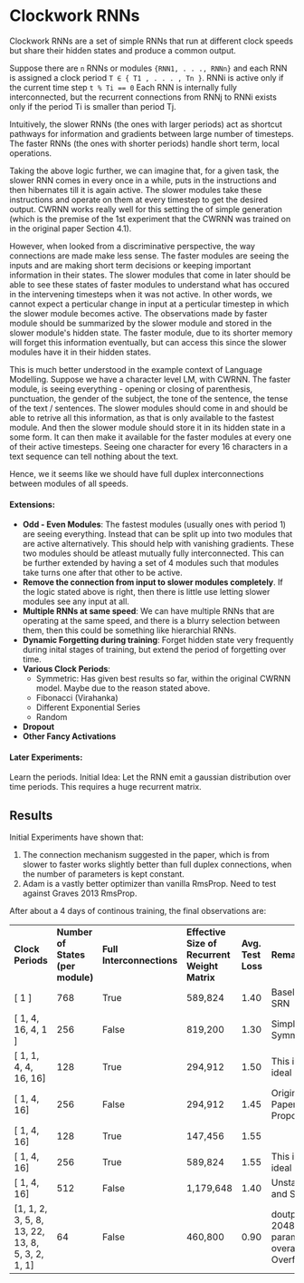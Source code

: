 # Clockwork RNNs

Clockwork RNNs are a set of simple RNNs that run at different clock speeds but share their hidden states and produce a common output. 

Suppose there are `n` RNNs or modules `{RNN1, . . ., RNNn}` and each RNN is assigned a clock period `T ∈ { T1 , . . . , Tn }`. RNNi is active only if the current time step `t % Ti == 0` Each RNN is internally fully interconnected, but the recurrent connections from RNNj to RNNi exists only if the period Ti is smaller than period Tj. 


Intuitively, the slower RNNs (the ones with larger periods) act as shortcut pathways for information and gradients between large number of timesteps. The faster RNNs (the ones with shorter periods) handle short term, local operations. 

Taking the above logic further, we can imagine that, for a given task, the slower RNN comes in every once in a while, puts in the instructions and then hibernates till it is again active. The slower modules take these instructions and operate on them at every timestep to get the desired output. CWRNN works really well for this setting the of simple generation (which is the premise of the 1st experiment that the CWRNN was trained on in the original paper Section 4.1).

However, when looked from a discriminative perspective, the way connections are made make less sense. The faster modules are seeing the inputs and are making short term decisions or keeping important information in their states. The slower modules that come in later should be able to see these states of faster modules to understand what has occured in the intervening timesteps when it was not active. In other words, we cannot expect a perticular change in input at a perticular timestep in which the slower module becomes active. The observations made by faster module should be summarized by the slower module and stored in the slower module's hidden state. The faster module, due to its shorter memory will forget this information eventually, but can access this since the slower modules have it in their hidden states.

This is much better understood in the example context of Language Modelling. Suppose we have a character level LM, with CWRNN. The faster module, is seeing everything - opening or closing of parenthesis, punctuation, the gender of the subject, the tone of the sentence, the tense of the text / sentences. The slower modules should come in and should be able to retrive all this information, as that is only available to the fastest module. And then the slower module should store it in its hidden state in a some form. It can then make it available for the faster modules at every one of their active timesteps. Seeing one character for every 16 characters in a text sequence can tell nothing about the text.

Hence, we it seems like we should have full duplex interconnections between modules of all speeds.

#### Extensions:

* **Odd - Even Modules**: The fastest modules (usually ones with period 1) are seeing everything. Instead that  can be split up into two modules that are active alternatively. This should help with vanishing gradients. These two modules should be atleast mutually fully interconnected. This can be further extended by having a set of 4 modules such that modules take turns one after that other to be active.
* **Remove the connection from input to slower modules completely**. If the logic stated above is right, then there is little use letting slower modules see any input at all.
* **Multiple RNNs at same speed**: We can have multiple RNNs that are operating at the same speed, and there is a blurry selection between them, then this could be something like hierarchial RNNs.
* **Dynamic Forgetting during training**: Forget hidden state very frequently during inital stages of training, but extend the period of forgetting over time.
* **Various Clock Periods**: 
	* Symmetric: Has given best results so far, within 		the original CWRNN model. Maybe due to the reason 		stated above.
	* Fibonacci (Virahanka)
	* Different Exponential Series
	* Random
* **Dropout**
* **Other Fancy Activations**
	
#### Later Experiments:
Learn the periods.
Initial Idea: Let the RNN emit a gaussian distribution over time periods. This requires a huge recurrent matrix.



## Results

Initial Experiments have shown that:

1. The connection mechanism suggested in the paper, which is from slower to faster works slightly better than full duplex connections, when the number of parameters is kept constant.
2. Adam is a vastly better optimizer than vanilla RmsProp. Need to test against Graves 2013 RmsProp.


After about a 4 days of continous training, the final observations are:

<table>
	<tr>
		<td><b>Clock Periods</b></td>
		<td><b>Number of States (per module)</b></td>
		<td><b>Full Interconnections</b></td>
		<td><b>Effective Size of Recurrent Weight Matrix</b></td>
		<td><b>Avg. Test Loss</b></td>
		<td><b>Remarks</b></td>
	</tr>
	<tr>
		<td>[ 1 ] </td>
		<td>768</td>
		<td>True</td>
		<td>589,824</td>
		<td>1.40</td>
		<td>Baseline SRN</td>
	</tr>
	<tr>
		<td>[ 1, 4, 16, 4, 1 ] </td>
		<td>256</td>
		<td>False</td>
		<td>819,200</td>
		<td>1.30</td>
		<td>Simple Symmetric</td>
	</tr>
	<tr>
		<td>[ 1, 1, 4, 4, 16, 16]</td>
		<td>128</td>
		<td>True</td>
		<td>294,912</td>
		<td>1.50</td>
		<td>This is ideal</td>
	</tr>
	<tr>
		<td>[ 1, 4, 16]</td>
		<td>256</td>
		<td>False</td>
		<td>294,912</td>
		<td>1.45</td>
		<td>Original Paper Proposal</td>
	</tr>
		<tr>
		<td>[ 1, 4, 16]</td>
		<td>128</td>
		<td>True</td>
		<td>147,456</td>
		<td>1.55</td>
		<td></td>
	</tr>
	<tr>
		<td>[ 1, 4, 16]</td>
		<td>256</td>
		<td>True</td>
		<td>589,824</td>
		<td>1.55</td>
		<td>This is ideal</td>
	</tr>	
	<tr>
		<td>[ 1, 4, 16]</td>
		<td>512</td>
		<td>False</td>
		<td>1,179,648</td>
		<td>1.40</td>
		<td>Unstable and Slow</td>
	</tr>
	<tr>
		<td>[1, 1, 2, 3, 5, 8, 13, 22, 13, 8, 5, 3, 2, 1, 1]</td>
		<td>64</td>
		<td>False</td>
		<td>460,800</td>
		<td>0.90</td>
		<td>doutput = 2048. 3M parameters overall. Overfits</td>
	</tr>	
</table>